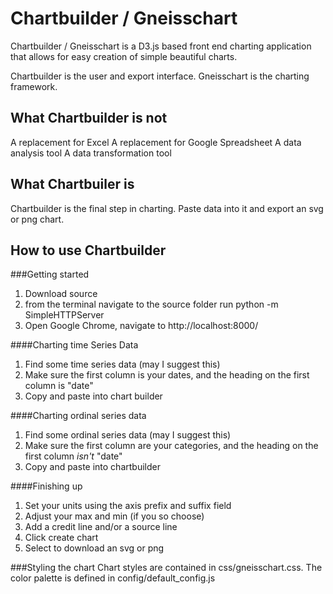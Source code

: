 Chartbuilder / Gneisschart
==========================

Chartbuilder / Gneisschart is a D3.js based front end charting application that allows for easy creation of simple beautiful charts.

Chartbuilder is the user and export interface. Gneisschart is the charting framework.

What Chartbuilder is not
-------------------------
A replacement for Excel
A replacement for Google Spreadsheet
A data analysis tool
A data transformation tool

What Chartbuiler is
--------------------
Chartbuilder is the final step in charting. Paste data into it and export an svg or png chart.

How to use Chartbuilder
------------------------
###Getting started
1. Download source
2. from the terminal navigate to the source folder run python -m SimpleHTTPServer
3. Open Google Chrome, navigate to http://localhost:8000/

####Charting time Series Data
1. Find some time series data (may I suggest this)
2. Make sure the first column is your dates, and the heading on the first column is "date"
3. Copy and paste into chart builder

####Charting ordinal series data
1. Find some ordinal series data (may I suggest this)
2. Make sure the first column are your categories, and the heading on the first column _isn't_ "date"
3. Copy and paste into chartbuilder

####Finishing up
1. Set your units using the axis prefix and suffix field
2. Adjust your max and min (if you so choose)
3. Add a credit line and/or a source line
4. Click create chart
5. Select to download an svg or png

###Styling the chart
Chart styles are contained in css/gneisschart.css. The color palette is defined in config/default_config.js
